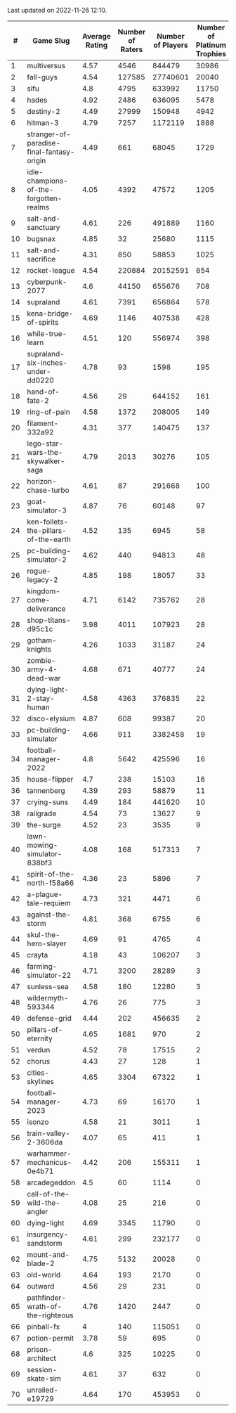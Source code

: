Last updated on 2022-11-26 12:10.


|#|Game Slug|Average Rating|Number of Raters|Number of Players|Number of Platinum Trophies|Max Rarity (%)|
|---|---|---|---|---|---|---|
|1|multiversus|4.57|4546|844479|30986|78|
|2|fall-guys|4.54|127585|27740601|20040|4|
|3|sifu|4.8|4795|633992|11750|96|
|4|hades|4.92|2486|636095|5478|89|
|5|destiny-2|4.49|27999|150948|4942|95|
|6|hitman-3|4.79|7257|1172119|1888|48|
|7|stranger-of-paradise-final-fantasy-origin|4.49|661|68045|1729|98|
|8|idle-champions-of-the-forgotten-realms|4.05|4392|47572|1205|0.9|
|9|salt-and-sanctuary|4.61|226|491889|1160|83|
|10|bugsnax|4.85|32|25680|1115|97|
|11|salt-and-sacrifice|4.31|850|58853|1025|91|
|12|rocket-league|4.54|220884|20152591|854|75|
|13|cyberpunk-2077|4.6|44150|655676|708|62|
|14|supraland|4.61|7391|656864|578|99|
|15|kena-bridge-of-spirits|4.69|1146|407538|428|94|
|16|while-true-learn|4.51|120|556974|398|93|
|17|supraland-six-inches-under-dd0220|4.78|93|1598|195|99|
|18|hand-of-fate-2|4.56|29|644152|161|72|
|19|ring-of-pain|4.58|1372|208005|149|96|
|20|filament-332a92|4.31|377|140475|137|93|
|21|lego-star-wars-the-skywalker-saga|4.79|2013|30276|105|98|
|22|horizon-chase-turbo|4.61|87|291668|100|83|
|23|goat-simulator-3|4.87|76|60148|97|90|
|24|ken-follets-the-pillars-of-the-earth|4.52|135|6945|58|49|
|25|pc-building-simulator-2|4.62|440|94813|48|75|
|26|rogue-legacy-2|4.85|198|18057|33|0.9|
|27|kingdom-come-deliverance|4.71|6142|735762|28|30|
|28|shop-titans-d95c1c|3.98|4011|107923|28|98|
|29|gotham-knights|4.26|1033|31187|24|35|
|30|zombie-army-4-dead-war|4.68|671|40777|24|66|
|31|dying-light-2-stay-human|4.58|4363|376835|22|0.7|
|32|disco-elysium|4.87|608|99387|20|28|
|33|pc-building-simulator|4.66|911|3382458|19|48|
|34|football-manager-2022|4.8|5642|425596|16|49|
|35|house-flipper|4.7|238|15103|16|93|
|36|tannenberg|4.39|293|58879|11|86|
|37|crying-suns|4.49|184|441620|10|65|
|38|railgrade|4.54|73|13627|9|98|
|39|the-surge|4.52|23|3535|9|94|
|40|lawn-mowing-simulator-838bf3|4.08|168|517313|7|88|
|41|spirit-of-the-north-f58a66|4.36|23|5896|7|59|
|42|a-plague-tale-requiem|4.73|321|4471|6|92|
|43|against-the-storm|4.81|368|6755|6|27|
|44|skul-the-hero-slayer|4.69|91|4765|4|96|
|45|crayta|4.18|43|106207|3|23|
|46|farming-simulator-22|4.71|3200|28289|3|80|
|47|sunless-sea|4.58|180|12280|3|37|
|48|wildermyth-593344|4.76|26|775|3|2|
|49|defense-grid|4.44|202|456635|2|80|
|50|pillars-of-eternity|4.65|1681|970|2|80|
|51|verdun|4.52|78|17515|2|73|
|52|chorus|4.43|27|128|1|84|
|53|cities-skylines|4.65|3304|67322|1|75|
|54|football-manager-2023|4.73|69|16170|1|80|
|55|isonzo|4.58|21|3011|1|61|
|56|train-valley-2-3606da|4.07|65|411|1|88|
|57|warhammer-mechanicus-0e4b71|4.42|206|155311|1|24|
|58|arcadegeddon|4.5|60|1114|0|94|
|59|call-of-the-wild-the-angler|4.08|25|216|0|93|
|60|dying-light|4.69|3345|11790|0|96|
|61|insurgency-sandstorm|4.61|299|232177|0|6|
|62|mount-and-blade-2|4.75|5132|20028|0|6|
|63|old-world|4.64|193|2170|0|86|
|64|outward|4.56|29|231|0|77|
|65|pathfinder-wrath-of-the-righteous|4.76|1420|2447|0|40|
|66|pinball-fx|4|140|115051|0|86|
|67|potion-permit|3.78|59|695|0|98|
|68|prison-architect|4.6|325|10225|0|38|
|69|session-skate-sim|4.61|37|632|0|27|
|70|unrailed-e19729|4.64|170|453953|0|3|
